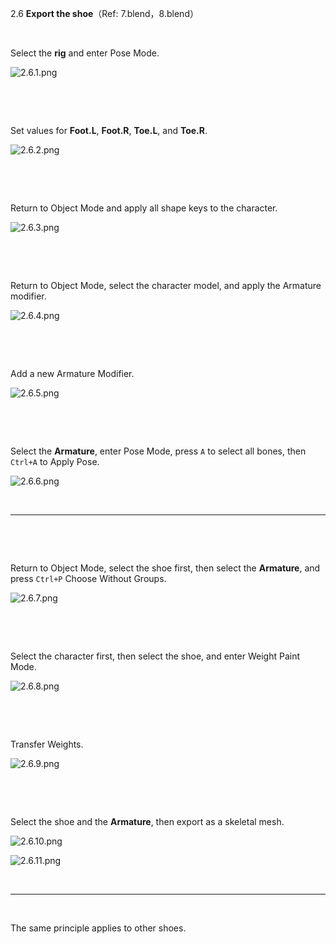 2.6 ‌**Export the shoe**（Ref: 7.blend，8.blend）

&nbsp;

‌Select the **rig** and enter Pose Mode.

![2.6.1.png](../../_resources/2.6.1.png)

&nbsp;

&nbsp;

‌Set values for **Foot.L**, **Foot.R**, **Toe.L**, and **Toe.R**.

![2.6.2.png](../../_resources/2.6.2.png)

&nbsp;

&nbsp;

‌Return to Object Mode and apply all shape keys to the character.

![2.6.3.png](../../_resources/2.6.3.png)

&nbsp;

&nbsp;

‌Return to Object Mode, select the character model, and apply the Armature modifier.

![2.6.4.png](../../_resources/2.6.4.png)

&nbsp;

&nbsp;

‌Add a new Armature Modifier.

![2.6.5.png](../../_resources/2.6.5.png)

&nbsp;

&nbsp;

‌Select the **Armature**, enter Pose Mode, press `A` to select all bones, then `Ctrl+A` to Apply Pose.

![2.6.6.png](../../_resources/2.6.6.png)

&nbsp;

* * *

&nbsp;

&nbsp;

‌Return to Object Mode, select the shoe first, then select the **Armature**, and press `Ctrl+P` Choose Without Groups.

![2.6.7.png](../../_resources/2.6.7.png)

&nbsp;

&nbsp;

‌Select the character first, then select the shoe, and enter Weight Paint Mode.

![2.6.8.png](../../_resources/2.6.8.png)

&nbsp;

&nbsp;

‌Transfer Weights.

![2.6.9.png](../../_resources/2.6.9.png)

&nbsp;

&nbsp;

‌Select the shoe and the **Armature**, then export as a skeletal mesh.

![2.6.10.png](../../_resources/2.6.10.png)

![2.6.11.png](../../_resources/2.6.11.png)

&nbsp;

* * *

&nbsp;

‌The same principle applies to other shoes.

&nbsp;
